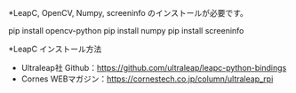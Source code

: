 *LeapC, OpenCV, Numpy, screeninfo のインストールが必要です。

pip install opencv-python
pip install numpy
pip install screeninfo

*LeapC インストール方法
- Ultraleap社 Github：https://github.com/ultraleap/leapc-python-bindings
- Cornes WEBマガジン：https://cornestech.co.jp/column/ultraleap_rpi
